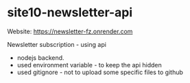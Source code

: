 # site10-newsletter-api
Website: https://newsletter-fz.onrender.com

Newsletter subscription - using api
- nodejs backend.
- used environment variable - to keep the api hidden
- used gitignore - not to upload some specific files to github
